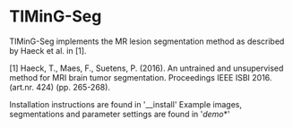 # TIMinG-Seg

TIMinG-Seg implements the MR lesion segmentation method as described by Haeck et al. in [1].

[1] Haeck, T., Maes, F., Suetens, P. (2016). An untrained and unsupervised method for MRI brain tumor segmentation. 
Proceedings IEEE ISBI 2016.  (art.nr. 424) (pp. 265-268).

Installation instructions are found in '__install'
Example images, segmentations and parameter settings are found in '_demo_*'
